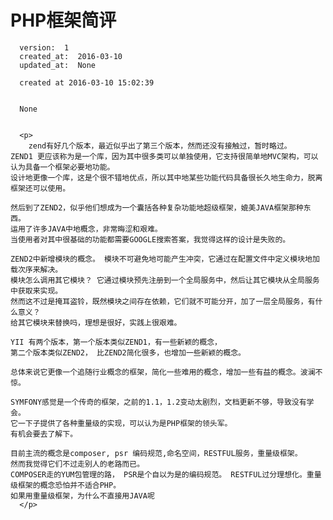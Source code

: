 
  # PHP框架简评

      version:  1
      created_at:  2016-03-10
      updated_at:  None

      created at 2016-03-10 15:02:39 


      None


      <p>
      	zend有好几个版本，最近似乎出了第三个版本，然而还没有接触过，暂时略过。
	ZEND1 更应该称为是一个库，因为其中很多类可以单独使用，它支持很简单地MVC架构，可以认为具备一个框架必要地功能。
	设计地更像一个库，这是个很不错地优点，所以其中地某些功能代码具备很长久地生命力，脱离框架还可以使用。

	然后到了ZEND2，似乎他们想成为一个囊括各种复杂功能地超级框架，媲美JAVA框架那种东西。
	运用了许多JAVA中地概念，非常晦涩和艰难。
	当使用者对其中很基础的功能都需要GOOGLE搜索答案，我觉得这样的设计是失败的。

	ZEND2中新增模块的概念。 模块不可避免地可能产生冲突，它通过在配置文件中定义模块地加载次序来解决。
	模块怎么调用其它模块？ 它通过模块预先注册到一个全局服务中，然后让其它模块从全局服务中获取来实现。
	然而这不过是掩耳盗铃，既然模块之间存在依赖，它们就不可能分开，加了一层全局服务，有什么意义？
	给其它模块来替换吗，理想是很好，实践上很艰难。

	YII 有两个版本，第一个版本类似ZEND1，有一些新颖的概念，
	第二个版本类似ZEND2， 比ZEND2简化很多，也增加一些新颖的概念。

	总体来说它更像一个追随行业概念的框架，简化一些难用的概念，增加一些有益的概念。波澜不惊。

	SYMFONY感觉是一个传奇的框架，之前的1.1，1.2变动太剧烈，文档更新不够，导致没有学会。
	它一下子提供了各种重量级的实现，可以认为是PHP框架的领头军。
	有机会要去了解下。

	目前主流的概念是composer, psr 编码规范,命名空间，RESTFUL服务，重量级框架。
	然而我觉得它们不过走别人的老路而已。 
	COMPOSER走的YUM包管理的路， PSR是个自以为是的编码规范。 RESTFUL过分理想化。重量级框架的概念恐怕并不适合PHP。
	如果用重量级框架，为什么不直接用JAVA呢
      </p>

  